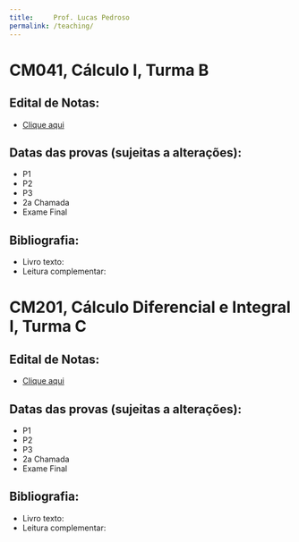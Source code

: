 ```yaml
---
title:     Prof. Lucas Pedroso
permalink: /teaching/
---
```


# CM041, Cálculo I, Turma B

## Edital de Notas:
- [Clique aqui](http://pedrosolucas.github.io)

## Datas das provas (sujeitas a alterações):
- P1
- P2
- P3
- 2a Chamada
- Exame Final

## Bibliografia:
- Livro texto:
- Leitura complementar:

# CM201, Cálculo Diferencial e Integral I, Turma C

## Edital de Notas:
- [Clique aqui](http://pedrosolucas.github.io)

## Datas das provas (sujeitas a alterações):
- P1
- P2
- P3
- 2a Chamada
- Exame Final

## Bibliografia:
- Livro texto:
- Leitura complementar:
